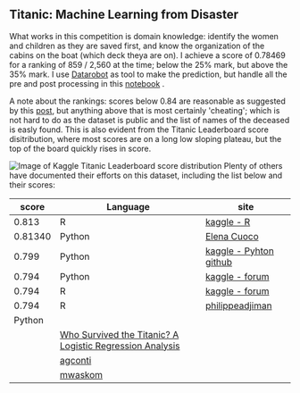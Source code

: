 Titanic: Machine Learning from Disaster
----

What works in this competition is domain knowledge: identify the women and children as they are saved first, and know the organization of the cabins on the boat (which deck theya are on).  I achieve a score of 0.78469 for a ranking of 859 / 2,560 at the time; below the 25% mark, but above the 35% mark.  I use [Datarobot](www.datarobot.com) as tool to make the prediction, but handle all the pre and post processing in this [notebook](https://github.com/paulperry/kaggle/blob/master/titanic/Titanic-Derived.ipynb) .

A note about the rankings: scores below 0.84 are reasonable as suggested by this [post](https://www.kaggle.com/c/titanic-gettingStarted/forums/t/4894/what-accuracy-should-i-be-aiming-for/26197), but anything above that is most certainly 'cheating'; which is not hard to do as the dataset is public and the list of names of the deceased is easly found.  This is also evident from the Titanic Leaderboard score disitribution, where most scores are on a long low sloping plateau, but the top of the board quickly rises in score.

![Image of Kaggle Titanic Leaderboard score distribution](https://raw.githubusercontent.com/paulperry/kaggle/master/titanic/titanic_kaggle_score_distribution.png)
Plenty of others have documented their efforts on this dataset, including the list below and their scores:

score | Language | site 
------|----------|------
0.813 | R | [kaggle - R](http://www.kaggle.com/c/titanic-gettingStarted/forums/t/6821/titanic-getting-started-with-r-full-guide-to-0-81340) 
0.81340 | Python | [Elena Cuoco](http://elenacuoco.altervista.org/blog/archives/1195)
0.799 | Python | [kaggle - Pyhton](https://www.kaggle.com/c/titanic-gettingStarted/forums/t/10156/getting-0-799-with-random-forests-and-gradient-boosting/52661) [github](https://github.com/savarin/titanic) 
0.794 | Python | [kaggle - forum]( https://www.kaggle.com/c/titanic-gettingStarted/forums/t/6708/python-code-to-score-0-79426/36826)
0.794 | R | [kaggle - forum](http://www.kaggle.com/c/titanic-gettingStarted/forums/t/5232/r-code-to-score-0-79426)
0.794 | R | [philippeadjiman](http://www.philippeadjiman.com/blog/2013/09/12/a-data-science-exploration-from-the-titanic-in-r/) 
| Python | [](http://elenacuoco.altervista.org/blog/archives/1195)
| | [Who Survived the Titanic? A Logistic Regression Analysis](http://works.bepress.com/lonniekstevans/5/)
| | [agconti](https://github.com/agconti/kaggle-titanic)
| | [mwaskom](http://nbviewer.ipython.org/gist/mwaskom/8224591)



